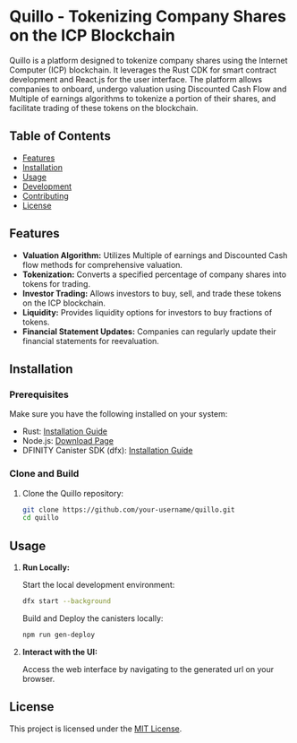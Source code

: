 # Quillo - Tokenizing Company Shares on the ICP Blockchain

Quillo is a platform designed to tokenize company shares using the Internet Computer (ICP) blockchain. It leverages the Rust CDK for smart contract development and React.js for the user interface. The platform allows companies to onboard, undergo valuation using Discounted Cash Flow and Multiple of earnings algorithms to tokenize a portion of their shares, and facilitate trading of these tokens on the blockchain.

## Table of Contents

- [Features](#features)
- [Installation](#installation)
- [Usage](#usage)
- [Development](#development)
- [Contributing](#contributing)
- [License](#license)

## Features

- **Valuation Algorithm:** Utilizes Multiple of earnings and Discounted Cash flow methods for comprehensive valuation.
- **Tokenization:** Converts a specified percentage of company shares into tokens for trading.
- **Investor Trading:** Allows investors to buy, sell, and trade these tokens on the ICP blockchain.
- **Liquidity:** Provides liquidity options for investors to buy fractions of tokens.
- **Financial Statement Updates:** Companies can regularly update their financial statements for reevaluation.

## Installation

### Prerequisites

Make sure you have the following installed on your system:

- Rust: [Installation Guide](https://www.rust-lang.org/learn/get-started)
- Node.js: [Download Page](https://nodejs.org/)
- DFINITY Canister SDK (dfx): [Installation Guide](https://sdk.dfinity.org/docs/quickstart/quickstart.html)

### Clone and Build

1. Clone the Quillo repository:

   ```bash
   git clone https://github.com/your-username/quillo.git
   cd quillo
   ```

## Usage

1. **Run Locally:**

   Start the local development environment:

   ```bash
   dfx start --background
   ```

   Build and Deploy the canisters locally:

   ```bash
   npm run gen-deploy
   ```

2. **Interact with the UI:**

   Access the web interface by navigating to the generated url on your browser.

## License

This project is licensed under the [MIT License](LICENSE).
